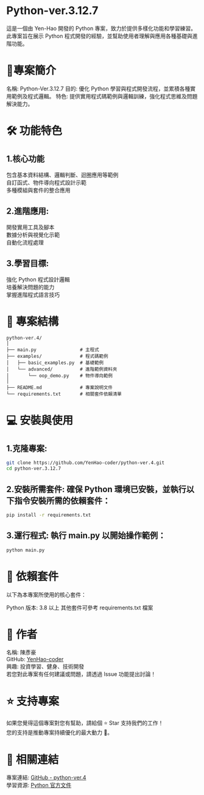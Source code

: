 # Python-ver.3.12.7
  這是一個由 Yen-Hao 開發的 Python 專案，致力於提供多樣化功能和學習練習。此專案旨在展示 Python 程式開發的經驗，並幫助使用者理解與應用各種基礎與進階功能。

# 🚀專案簡介
  名稱: Python-Ver.3.12.7
  目的: 優化 Python 學習與程式開發流程，並累積各種實用範例及程式邏輯。
  特色: 提供實用程式碼範例與邏輯訓練，強化程式思維及問題解決能力。

# 🛠 功能特色
  ## 1.核心功能
  包含基本資料結構、邏輯判斷、迴圈應用等範例  
  自訂函式、物件導向程式設計示範  
  多種模組與套件的整合應用
  
  ## 2.進階應用:
  開發實用工具及腳本  
  數據分析與視覺化示範  
  自動化流程處理
  
  ## 3.學習目標:
  強化 Python 程式設計邏輯  
  培養解決問題的能力  
  掌握進階程式語言技巧

# 📂 專案結構
  ```plaintext
  python-ver.4/
  │
  ├── main.py                # 主程式
  ├── examples/              # 程式碼範例
  │   ├── basic_examples.py  # 基礎範例
  │   └── advanced/          # 進階範例資料夾
  │       └── oop_demo.py    # 物件導向範例
  │
  ├── README.md              # 專案說明文件
  └── requirements.txt       # 相關套件依賴清單
  ```
# 💻 安裝與使用
  ## 1.克隆專案:

  ```bash
  git clone https://github.com/YenHao-coder/python-ver.4.git
  cd python-ver.3.12.7
  ```
  
  ## 2.安裝所需套件: 確保 Python 環境已安裝，並執行以下指令安裝所需的依賴套件：
   
  ```bash
  pip install -r requirements.txt
  ```
  
  ## 3.運行程式: 執行 main.py 以開始操作範例：
  ```bash
  python main.py
  ```

# 🧩 依賴套件
  以下為本專案所使用的核心套件：

  Python 版本: 3.8 以上
  其他套件可參考 requirements.txt 檔案

# 👤 作者
  
  名稱: 陳彥豪  
  GitHub: [YenHao-coder](https://github.com/YenHao-coder)  
  興趣: 投資學習、健身、技術開發  
  若您對此專案有任何建議或問題，請透過 Issue 功能提出討論！

# ⭐ 支持專案 
  
  如果您覺得這個專案對您有幫助，請給個 ⭐ Star 支持我們的工作！  
  您的支持是推動專案持續優化的最大動力 🚀。

# 🔗 相關連結
  
  專案連結: [GitHub - python-ver.4](https://github.com/YenHao-coder/python-ver.3.12.7)  
  學習資源: [Python 官方文件](https://docs.python.org/3/)

